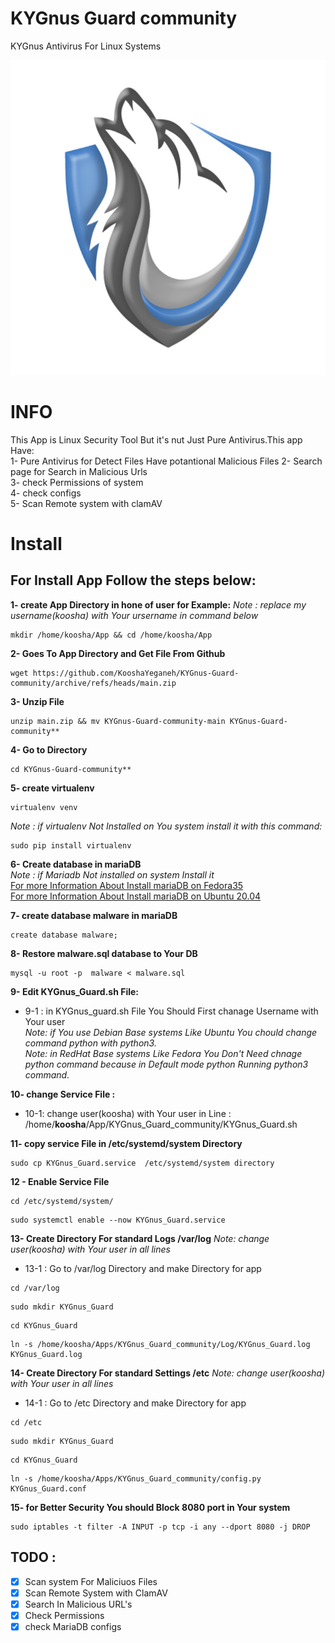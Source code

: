 # KYGnus Guard community
KYGnus Antivirus For Linux Systems

![image](./static/README_LOGO.png)

# INFO

This App is Linux Security Tool But it's nut Just Pure Antivirus.This app Have:  
1- Pure Antivirus for Detect Files Have potantional Malicious  Files 
2- Search page for Search in Malicious Urls  
3- check Permissions of system  
4- check configs  
5- Scan Remote system with clamAV





# Install

## For Install App Follow the steps below:

**1- create App Directory in hone of user for Example:**
*Note : replace my username(koosha) with Your ursername in command below*

```
mkdir /home/koosha/App && cd /home/koosha/App
```
**2- Goes To App Directory and Get File From Github**

```
wget https://github.com/KooshaYeganeh/KYGnus-Guard-community/archive/refs/heads/main.zip
```
**3- Unzip File**  
```
unzip main.zip && mv KYGnus-Guard-community-main KYGnus-Guard-community**
```
**4- Go to Directory**  
```
cd KYGnus-Guard-community**
```
**5- create virtualenv**  
```
virtualenv venv
```
*Note : if virtualenv Not Installed on You system install it with this command:*  
```
sudo pip install virtualenv
```

**6- Create database in mariaDB**  
*Note : if Mariadb Not installed on system Install it*  
[For more Information About Install mariaDB on Fedora35](https://docs.fedoraproject.org/en-US/quick-docs/installing-mysql-mariadb/)  
[For more Information About Install mariaDB on Ubuntu 20.04 ](https://www.digitalocean.com/community/tutorials/how-to-install-mariadb-on-ubuntu-20-04)

**7- create database malware in mariaDB**

```
create database malware;
```

**8- Restore malware.sql database to Your DB**

```
mysql -u root -p  malware < malware.sql
```

**9- Edit KYGnus_Guard.sh File:**  
 - 9-1 : in KYGnus_guard.sh File You Should First chanage Username with Your user  
*Note: if You use Debian Base systems Like Ubuntu You chould change command python with python3.*  
*Note: in RedHat Base systems Like Fedora You Don't Need chnage python command because in Default mode python Running python3 command.*

**10- change Service File :**  
 - 10-1: change user(koosha) with Your user in Line : /home/**koosha**/App/KYGnus_Guard_community/KYGnus_Guard.sh

**11- copy service File in /etc/systemd/system Directory**

```
sudo cp KYGnus_Guard.service  /etc/systemd/system directory
```

**12 - Enable Service File**

```
cd /etc/systemd/system/
```
```
sudo systemctl enable --now KYGnus_Guard.service
```



**13- Create Directory For standard Logs /var/log**
*Note: change user(koosha) with Your user in all lines*
 - 13-1 : Go to /var/log Directory and make Directory for app
```
cd /var/log
```
```
sudo mkdir KYGnus_Guard
```
```
cd KYGnus_Guard
```
```
ln -s /home/koosha/Apps/KYGnus_Guard_community/Log/KYGnus_Guard.log KYGnus_Guard.log
```

**14- Create Directory For standard Settings /etc**
*Note: change user(koosha) with Your user in all lines*
 - 14-1 : Go to /etc Directory and make Directory for app
```
cd /etc
```
```
sudo mkdir KYGnus_Guard
```
```
cd KYGnus_Guard
```
```
ln -s /home/koosha/Apps/KYGnus_Guard_community/config.py KYGnus_Guard.conf
```


**15- for Better Security You should Block 8080 port in Your system**

```
sudo iptables -t filter -A INPUT -p tcp -i any --dport 8080 -j DROP
```













## TODO :

 - [X] Scan system For Maliciuos Files
 - [X] Scan Remote System with ClamAV
 - [X] Search In  Malicious URL's 
 - [X] Check Permissions
 - [X] check MariaDB configs 
